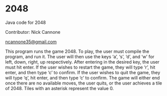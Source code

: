 # 2048
Java code for 2048

Contributor: Nick Cannone

ncannone35@gmail.com

This program runs the game 2048.  To play, the user must compile the program, and run it.  The user will then use the keys ‘a’, ‘s’, ‘d’, and ‘w’ for 
left, down, right, up respectively.  After entering in the desired key, the user must hit enter.  If the user wishes to restart the game, they will type ‘r’, 
hit enter, and then type ‘c’ to confirm.  If the user wishes to quit the game, they will type ‘q’, hit enter, and then type ‘c’ to confirm.  The game will either 
end once there are no available moves, the user quits, or the user achieves a tile of 2048.  Tiles with an asterisk represent the value 0.

